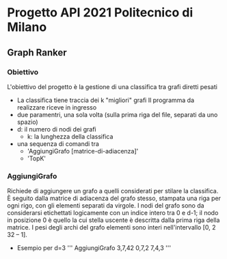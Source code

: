 # Progetto API 2021 Politecnico di Milano
## Graph Ranker
### Obiettivo
L'obiettivo del progetto è la gestione di una classifica tra grafi diretti pesati
- La classifica tiene traccia dei k "migliori" grafi
Il programma da realizzare riceve in ingresso
- due paramentri, una sola volta (sulla prima riga del file, separati da uno spazio)
- d: il numero di nodi dei grafi
    - k: la lunghezza della classifica
- una sequenza di comandi tra
    - 'AggiungiGrafo [matrice-di-adiacenza]'
    - 'TopK'
### AggiungiGrafo
Richiede di aggiungere un grafo a quelli considerati per stilare la classifica. È
seguito dalla matrice di adiacenza del grafo stesso, stampata una riga per
ogni rigo, con gli elementi separati da virgole.
I nodi del grafo sono da considerarsi etichettati logicamente con un indice
intero tra 0 e d-1; il nodo in posizione 0 è quello la cui stella uscente è
descritta dalla prima riga della matrice.
I pesi degli archi del grafo elementi sono interi nell'intervallo [0, 2
32 – 1].
- Esempio per d=3
    '''
    AggiungiGrafo
    3,7,42
    0,7,2
    7,4,3
    '''